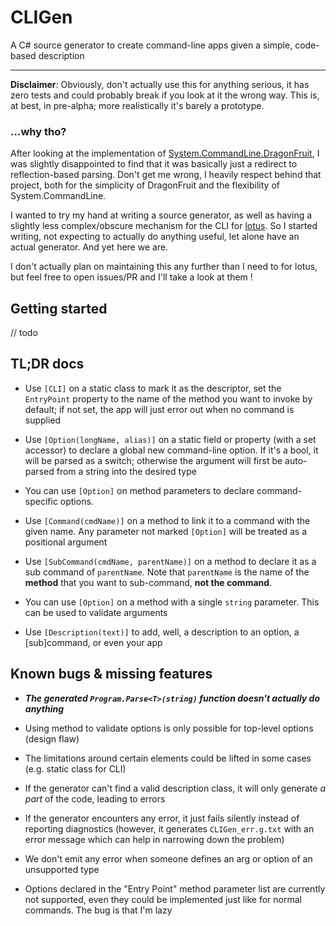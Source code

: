 # CLIGen

A C# source generator to create command-line apps given a simple, code-based description

---

**Disclaimer**: Obviously, don't actually use this for anything serious, it has zero tests and could probably break if you look at it the wrong way. This is, at best, in pre-alpha; more realistically it's barely a prototype.

### ...why tho?

After looking at the implementation of [System.CommandLine.DragonFruit](https://github.com/dotnet/command-line-api/blob/main/docs/DragonFruit-overview.md), I was slightly disappointed to find that it was basically just a redirect to reflection-based parsing. Don't get me wrong, I heavily respect behind that project, both for the simplicity of DragonFruit and the flexibility of System.CommandLine.

I wanted to try my hand at writing a source generator, as well as having a slightly less complex/obscure mechanism for the CLI for [lotus](https://github.com/Blokyk/Parsex). So I started writing, not expecting to actually do anything useful, let alone have an actual generator. And yet here we are.

I don't actually plan on maintaining this any further than I need to for lotus, but feel free to open issues/PR and I'll take a look at them !

## Getting started

// todo

## TL;DR docs

- Use `[CLI]` on a static class to mark it as the descriptor, set the `EntryPoint` property to the name of the method you want to invoke by default; if not set, the app will just error out when no command is supplied

- Use `[Option(longName, alias)]` on a static field or property (with a set accessor) to declare a global new command-line option. If it's a bool, it will be parsed as a switch; otherwise the argument will first be auto-parsed from a string into the desired type

- You can use `[Option]` on method parameters to declare command-specific options.

- Use `[Command(cmdName)]` on a method to link it to a command with the given name. Any parameter not marked `[Option]` will be treated as a positional argument

- Use `[SubCommand(cmdName, parentName)]` on a method to declare it as a sub command of `parentName`. Note that `parentName` is the name of the **method** that you want to sub-command, **not the command**. 

- You can use `[Option]` on a method with a single `string` parameter. This can be used to validate arguments

- Use `[Description(text)]` to add, well, a description to an option, a [sub]command, or even your app

## Known bugs & missing features

- ***The generated `Program.Parse<T>(string)` function doesn't actually do anything***

- Using method to validate options is only possible for top-level options (design flaw)

- The limitations around certain elements could be lifted in some cases (e.g. static class for CLI)

- If the generator can't find a valid description class, it will only generate *a part* of the code, leading to errors

- If the generator encounters any error, it just fails silently instead of reporting diagnostics (however, it generates `CLIGen_err.g.txt` with an error message which can help in narrowing down the problem)

- We don't emit any error when someone defines an arg or option of an unsupported type

- Options declared in the "Entry Point" method parameter list are currently not supported, even they could be implemented just like for normal commands. The bug is that I'm lazy